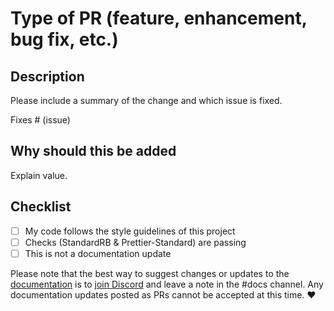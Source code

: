 # Type of PR (feature, enhancement, bug fix, etc.)

## Description

Please include a summary of the change and which issue is fixed.

Fixes # (issue)

## Why should this be added

Explain value.

## Checklist

- [ ] My code follows the style guidelines of this project
- [ ] Checks (StandardRB & Prettier-Standard) are passing
- [ ] This is not a documentation update

Please note that the best way to suggest changes or updates to the [documentation](https://docs.stimulusreflex.com) is to [join Discord](https://discord.gg/stimulus-reflex) and leave a note in the #docs channel. Any documentation updates posted as PRs cannot be accepted at this time. :heart:
